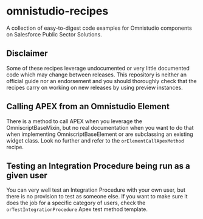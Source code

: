 # omnistudio-recipes
A collection of easy-to-digest code examples for Omnistudio components on Salesforce Public Sector Solutions.

## Disclaimer

Some of these recipes leverage undocumented or very little documented code which may change between releases. This repository is neither an official guide nor an endorsement and you should thoroughly check that the recipes carry on working on new releases by using preview instances.

## Calling APEX from an Omnistudio Element

There is a method to call APEX when you leverage the OmniscriptBaseMixin, but no real documentation when you want to do that when implementing OmniscriptBaseElement or are subclassing an existing widget class. Look no further and refer to the <code>orElementCallApexMethod</code> recipe.

## Testing an Integration Procedure being run as a given user

You can very well test an Integration Procedure with your own user, but there is no provision to test as someone else. If you want
to make sure it does the job for a specific category of users, check the <code>orTestIntegrationProcedure</code> Apex test method template.